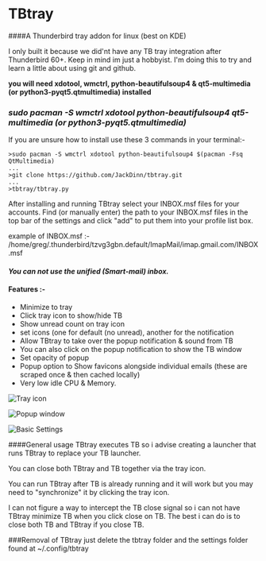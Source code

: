 # TBtray

####A Thunderbird tray addon for linux (best on KDE)

I only built it because we did'nt have any TB tray integration after Thunderbird 60+. 
Keep in mind im just a hobbyist. I'm doing this to try and learn a little about using git and github.

**you will need xdotool, wmctrl, python-beautifulsoup4 & qt5-multimedia (or python3-pyqt5.qtmultimedia) installed**

### ***sudo pacman -S wmctrl xdotool python-beautifulsoup4 qt5-multimedia (or python3-pyqt5.qtmultimedia)***

If you are unsure how to install use these 3 commands in your terminal:-

    >sudo pacman -S wmctrl xdotool python-beautifulsoup4 $(pacman -Fsq QtMultimedia)
    ...
    >git clone https://github.com/JackDinn/tbtray.git
    ...
    >tbtray/tbtray.py

After installing and running TBtray select your INBOX.msf files for your accounts. 
Find (or manually enter) the path to your INBOX.msf files in the top bar of the settings and click "add" to put them
into your profile list box.

example of INBOX.msf :-
/home/greg/.thunderbird/tzvg3gbn.default/ImapMail/imap.gmail.com/INBOX.msf


#### **_You can not use the unified (Smart-mail) inbox._**


#### Features :-

* Minimize to tray
* Click tray icon to show/hide TB
* Show unread count on tray icon
* set icons (one for default (no unread), another for the notification
* Allow TBtray to take over the popup notification & sound from TB
* You can also click on the popup notification to show the TB window
* Set opacity of popup
* Popup option to Show favicons alongside individual emails (these are scraped once & then cached locally)
* Very low idle CPU & Memory.



![Tray icon](https://i.imgur.com/Kocpyo8.png)

![Popup window](https://i.imgur.com/0AnneUK.png)

![Basic Settings](https://i.imgur.com/lIJKRgZ.png)


####General usage
TBtray executes TB so i advise creating a launcher that runs TBtray to replace your TB launcher.

You can close both TBtray and TB together via the tray icon.

You can run TBtray after TB is already running and it will work but you may need to "synchronize" it by clicking the tray icon.

I can not figure a way to intercept the TB close signal so i can not have TBtray minimize TB when you click close on TB. The best i can do is to close both TB and TBtray if you close TB.



###Removal of TBtray
just delete the tbtray folder and the settings folder found at ~/.config/tbtray